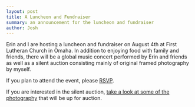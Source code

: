 ```yaml
---
layout: post
title: A Luncheon and Fundraiser
summary: an announcement for the luncheon and fundraiser
author: Josh
---
```


Erin and I are hosting a luncheon and fundraiser on August 4th at First
Lutheran Church in Omaha. In addition to enjoying food with family and
friends, there will be a global music concert performed by Erin and friends
as well as a silent auction consisting mainly of original framed photography
by myself.

If you plan to attend the event, please
[RSVP](http://joshanderin-luncheon-fundraiser.eventbrite.com/).

If you are interested in the silent auction, [take a look at some
of the photography](http://joshanderin.com/SilentAuction.html)
that will be up for auction.
